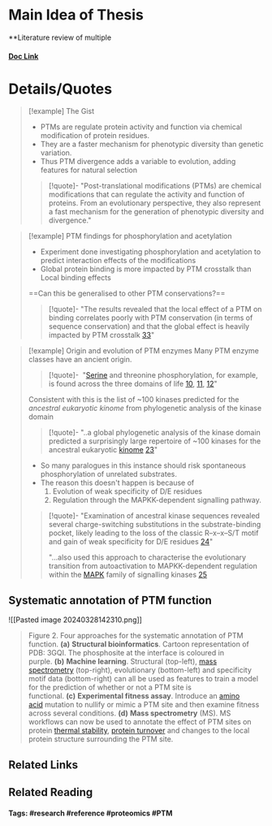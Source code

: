 # Main Idea of Thesis

**Literature review of multiple 

#### [Doc Link](https://www.sciencedirect.com/science/article/pii/S0959437X2200065X)

# Details/Quotes
> [!example] The Gist 
> - PTMs are regulate protein activity and function via chemical modification of protein residues.
> - They are a faster mechanism for phenotypic diversity than genetic variation.
> - Thus PTM divergence adds a variable to evolution, adding features for natural selection
> 
> >[!quote]-
> >"Post-translational modifications (PTMs) are chemical modifications that can regulate the activity and function of proteins. From an evolutionary perspective, they also represent a fast mechanism for the generation of phenotypic diversity and divergence."

> [!example] PTM findings for phosphorylation and acetylation
> - Experiment done investigating phosphorylation and acetylation to predict interaction effects of the modifications
> - Global protein binding is more impacted by PTM crosstalk than Local binding effects
> 
> ==Can this be generalised to other PTM conservations?==
>
> > [!quote]-
> > "The results revealed that the local effect of a PTM on binding correlates poorly with PTM conservation (in terms of sequence conservation) and that the global effect is heavily impacted by PTM crosstalk [33](https://scholar.google.com/scholar_lookup?title=Molecular%20dynamics%20shows%20complex%20interplay%20and%20long-range%20effects%20of%20post-translational%20modifications%20in%20yeast%20protein%20interactions&publication_year=2021&author=N.%20%C5%A0o%C5%A1tari%C4%87&author=V.%20van%20Noort)"

> [!example] Origin and evolution of PTM enzymes 
> Many PTM enzyme classes have an ancient origin.
> 
> >[!quote]-
> > "[Serine](https://www.sciencedirect.com/topics/biochemistry-genetics-and-molecular-biology/serine "Learn more about Serine from ScienceDirect's AI-generated Topic Pages") and threonine phosphorylation, for example, is found across the three domains of life [10](https://journals.plos.org/plosbiology/article?id=10.1371/journal.pbio.3000341), [11](https://www.nature.com/articles/s41579-019-0243-0), [12](https://www.nature.com/articles/s41597-020-0506-7)"
> 
> Consistent with this is the list of ~100 kinases predicted for the *ancestral eukaryotic kinome* from phylogenetic analysis of the kinase domain
> >[!quote]-
> >"..a global phylogenetic analysis of the kinase domain predicted a surprisingly large repertoire of ~100 kinases for the ancestral eukaryotic [kinome](https://www.sciencedirect.com/topics/biochemistry-genetics-and-molecular-biology/kinome "Learn more about kinome from ScienceDirect's AI-generated Topic Pages") [23](https://www.sciencedirect.com/science/article/pii/S0959437X2200065X#bib23)"
> 
> - So many paralogues in this instance should risk spontaneous phosphorylation of unrelated substrates.
> - The reason this doesn't happen is because of
> 	1. Evolution of weak specificity of D/E residues 
> 	2. Regulation through the MAPKK-dependent signalling pathway.
> 
> >[!quote]-
> >"Examination of ancestral kinase sequences revealed several charge-switching substitutions in the substrate-binding pocket, likely leading to the loss of the classic R–x–x–S/T motif and gain of weak specificity for D/E residues [24](ps://www.cell.com/cell-reports/pdf/S2211-1247(20)31591-6.pdf)"
> >
> >"...also used this approach to characterise the evolutionary transition from autoactivation to MAPKK-dependent regulation within the [MAPK](https://www.sciencedirect.com/topics/biochemistry-genetics-and-molecular-biology/mitogen-activated-protein-kinase "Learn more about MAPK from ScienceDirect's AI-generated Topic Pages") family of signalling kinases [25](https://elifesciences.org/articles/38805)


## Systematic annotation of PTM function

![[Pasted image 20240328142310.png]]
> Figure 2. Four approaches for the systematic annotation of PTM function. **(a)** **Structural bioinformatics**. Cartoon representation of PDB: 3GQI. The phosphosite at the interface is coloured in purple. **(b)** **Machine learning**. Structural (top-left), [mass spectrometry](https://www.sciencedirect.com/topics/biochemistry-genetics-and-molecular-biology/mass-spectrometry "Learn more about mass spectrometry from ScienceDirect's AI-generated Topic Pages") (top-right), evolutionary (bottom-left) and specificity motif data (bottom-right) can all be used as features to train a model for the prediction of whether or not a PTM site is functional. **(c)** **Experimental fitness assay**. Introduce an [amino acid](https://www.sciencedirect.com/topics/biochemistry-genetics-and-molecular-biology/amino-acids "Learn more about amino acid from ScienceDirect's AI-generated Topic Pages") mutation to nullify or mimic a PTM site and then examine fitness across several conditions. **(d)** **Mass spectrometry** (MS). MS workflows can now be used to annotate the effect of PTM sites on protein [thermal stability](https://www.sciencedirect.com/topics/biochemistry-genetics-and-molecular-biology/thermostability "Learn more about thermal stability from ScienceDirect's AI-generated Topic Pages"), [protein turnover](https://www.sciencedirect.com/topics/biochemistry-genetics-and-molecular-biology/protein-degradation "Learn more about protein turnover from ScienceDirect's AI-generated Topic Pages") and changes to the local protein structure surrounding the PTM site.

## Related Links

## Related Reading



#### Tags: #research #reference #proteomics #PTM 